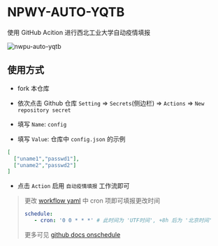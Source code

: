 # NPWY-AUTO-YQTB

使用 GitHub Acition 进行西北工业大学自动疫情填报

![nwpu-auto-yqtb](https://socialify.git.ci/2ndelement/nwpu-auto-yqtb/image?description=1&descriptionEditable=%20GitHub%20Acition%20%E8%A5%BF%E5%8C%97%E5%B7%A5%E4%B8%9A%E5%A4%A7%E5%AD%A6%E8%87%AA%E5%8A%A8%E7%96%AB%E6%83%85%E5%A1%AB%E6%8A%A5&font=Bitter&issues=1&language=1&name=1&owner=1&stargazers=1&theme=Light)

## 使用方式

- fork 本仓库

- 依次点击 Github 仓库 `Setting` => `Secrets`(侧边栏) => `Actions` => `New repository secret`

- 填写 `Name`: `config`

- 填写 `Value`: 仓库中 `config.json` 的示例

```json
[
  ["uname1","passwd1"],
  ["uname2","passwd2"]
]
```

- 点击 `Action` 启用 `自动疫情填报` 工作流即可

> 更改 [workflow yaml](.github/workflows/main.yml) 中 cron 项即可填报更改时间
> ``` yaml
> schedule:
>    - cron: '0 0 * * *' # 此时间为 'UTF时间', +8h 后为 '北京时间'
> ```
> 更多可见 [github docs onschedule](https://docs.github.com/cn/actions/using-workflows/workflow-syntax-for-github-actions#onschedule)
